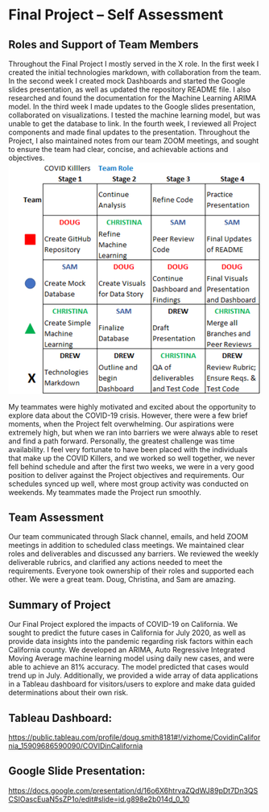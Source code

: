# Final Project – Self Assessment

## Roles and Support of Team Members
Throughout the Final Project I mostly served in the X role.  In the first week I created the initial technologies markdown, with collaboration from the team.  In the second week I created mock Dashboards and started the Google slides presentation, as well as updated the repository README file.  I also researched and found the documentation for the Machine Learning ARIMA model.  In the third week I made updates to the Google slides presentation, collaborated on visualizations.  I tested the machine learning model, but was unable to get the database to link. In the fourth week, I reviewed all Project components and made final updates to the presentation.  Throughout the Project, I also maintained notes from our team ZOOM meetings, and sought to ensure the team had clear, concise, and achievable actions and objectives.
<img src="Team Roles.png" width="500" >

My teammates were highly motivated and excited about the opportunity to explore data about the COVID-19 crisis.  However, there were a few brief moments, when the Project felt overwhelming.  Our aspirations were extremely high, but when we ran into barriers we were always able to reset and find a path forward.  Personally, the greatest challenge was time availability.  I feel very fortunate to have been placed with the individuals that make up the COVID Killers, and we worked so well together, we never fell behind schedule and after the first two weeks, we were in a very good position to deliver against the Project objectives and requirements.  Our schedules synced up well, where most group activity was conducted on weekends.  My teammates made the Project run smoothly.

## Team Assessment
Our team communicated through Slack channel, emails, and held ZOOM meetings in addition to scheduled class meetings.  We maintained clear roles and deliverables and discussed any barriers.  We reviewed the weekly deliverable rubrics, and clarified any actions needed to meet the requirements.  Everyone took ownership of their roles and supported each other.  We were a great team.  Doug, Christina, and Sam are amazing. 

## Summary of Project
Our Final Project explored the impacts of COVID-19 on California.  We sought to predict the future cases in California for July 2020, as well as provide data insights into the pandemic regarding risk factors within each California county.  We developed an ARIMA, Auto Regressive Integrated Moving Average machine learning model using daily new cases, and were able to achieve an 81% accuracy.  The model predicted that cases would trend up in July.  Additionally, we provided a wide array of data applications in a Tableau dashboard for visitors/users to explore and make data guided determinations about their own risk. 

## Tableau Dashboard:
https://public.tableau.com/profile/doug.smith8181#!/vizhome/CovidinCalifornia_15909686590090/COVIDinCalifornia
## Google Slide Presentation:
https://docs.google.com/presentation/d/16o6X6htrvaZQdWJ89pDt7Dn3QSCSIOascEuaN5sZP1o/edit#slide=id.g898e2b014d_0_10

